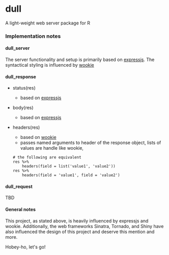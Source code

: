 # dull
A light-weight web server package for R

### Implementation notes

#### dull_server
The server functionality and setup is primarily based on [expressjs](http://expressjs.com/). The syntactical styling is influenced by [wookie](http://wookie.lyonbros.com/)

#### dull_response
* status(res)
    + based on [expressjs](http://expressjs.com/)
  
* body(res)
    + based on [expressjs](http://expressjs.com/)
  
* headers(res)
    + based on [wookie](http://wookie.lyonbros.com/)
    + passes named arguments to header of the response object, lists of values are handle like wookie,
    ```{r}
    # the following are equivalent
    res %>% 
        headers(field = list('value1', 'value2'))
    res %>%
        headers(field = 'value1', field = 'value2')
    ```
    
#### dull_request
TBD

#### General notes
This project, as stated above, is heavily influenced by expressjs and wookie. Additionally, the web frameworks Sinatra, Tornado, and Shiny have also influenced the design of this project and deserve this mention and more.

Hobey-ho, let's go!
  
